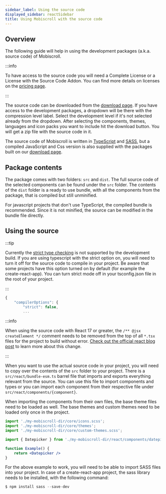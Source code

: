```yaml
---
sidebar_label: Using the source code
displayed_sidebar: reactSidebar
title: Using Mobiscroll with the source code
---
```


## Overview

The following guide will help in using the development packages (a.k.a. source code) of Mobiscroll.

:::info

To have access to the source code you will need a Complete License or a License with the Source Code Addon.
You can find more details on licenses on the [pricing page](https://mobiscroll.com/pricing).

:::

The source code can be downloaded from the [download page](https://download.mobiscroll.com/). If you have access to the development packages, a dropdown will be there with the compression level label. Select the development level if it's not selected already from the dropdown. After selecting the components, themes, languages and icon packs you want to include hit the download button. You will get a zip file with the source code in it.

The source code of Mobiscroll is written in [TypeScript](https://www.typescriptlang.org/) and [SASS](https://sass-lang.com/), but a compiled JavaScript and Css version is also supplied with the packages built on our [download page](https://download.mobiscroll.com/).

## Package contents

The package comes with two folders: `src` and `dist`. The full source code of the selected components can be found under the `src` folder. The contents of the `dist` folder is a ready to use bundle, with all the components from the package, that is compiled but still unminified.

For javascript projects that don't use TypeScript, the compiled bundle is recommended. Since it is not minified, the source can be modified in the bundle file directly.

## Using the source

:::tip

Currently the [strict type checking](https://www.typescriptlang.org/tsconfig/#strict) is not supported by the development build. If you are using typescript with the strict option on, you will need to turn it off for the source code to compile in your project. Be aware that some projects have this option turned on by default (for example the create-react-app). You can turn strict mode off in your tsconfig.json file in the root of your project.

:::

```jsx title="tsconfig.json"
{
    "compilerOptions": {
        "strict": false,
        ...
```

:::info

When using the source code with React 17 or greater, the `/** @jsx createElement */` comment needs to be removed from the top of all `*.tsx` files for the project to build without error. [Check out the official react blog post](https://legacy.reactjs.org/blog/2020/09/22/introducing-the-new-jsx-transform.html) to learn more about this change.

:::

When you want to use the actual source code in your project, you will need to copy over the contents of the `src` folder to your project. There is a `src/react/bundle-esm.ts` barrel file that imports and exports everything relevant from the source. You can use this file to import components and types or you can import each component from their respective file under `src/react/components/{component}`.

When importing the components from their own files, the base theme files need to be loaded as well. The base themes and custom themes need to be loaded only once in the project.

```jsx title="Using the Datepicker from the source"
import './my-mobiscroll-dir/core/icons.scss';
import './my-mobiscroll-dir/core/themes';
import './my-mobiscroll-dir/core/custom-themes.scss';

import { Datepicker } from './my-mobiscroll-dir/react/components/datepicker';

function Example() {
    return <Datepicker />
}
```

For the above example to work, you will need to be able to import SASS files into your project. In case of a create-react-app project, the sass library needs to be installed, with the following command:

```jsx
$ npm install sass --save-dev
```